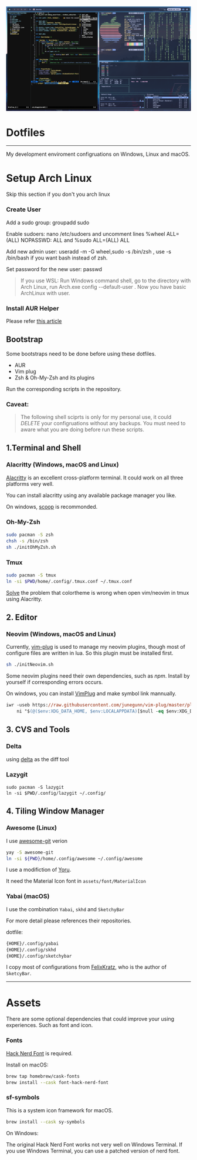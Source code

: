 ![Feature](img/feature.png)
# Dotfiles
---

My development enviroment configruations on Windows, Linux and macOS.

# Setup Arch Linux

Skip this section if you don't you arch linux

### Create User

Add a sudo group: groupadd sudo

Enable sudoers: nano /etc/sudoers and uncomment lines %wheel ALL=(ALL) NOPASSWD: ALL and %sudo   ALL=(ALL) ALL

Add new admin user: useradd -m -G wheel,sudo -s /bin/zsh <username>, use -s /bin/bash if you want bash instead of zsh.

Set password for the new user: passwd <username>

>If you use WSL:
>Run Windows command shell, go to the directory with Arch Linux, run Arch.exe config --default-user <username>. Now you have basic ArchLinux with user.

### Install AUR Helper

Please refer [this article](https://www.tecmint.com/install-yay-aur-helper-in-arch-linux-and-manjaro/)


## Bootstrap

Some bootstraps need to be done before using these dotfiles.

- AUR
- Vim plug
- Zsh & Oh-My-Zsh and its plugins

Run the corresponding scripts in the repository.

### Caveat:
> The following shell sciprts is only for my personal use, it could *DELETE* your configruations without any backups. You must need to aware what you are doing before run these scripts.

## 1.Terminal and Shell

### Alacritty (Windows, macOS and Linux)
[Alacritty](https://github.com/alacritty/alacritty) is an excellent cross-platform terminal. It could work on all three platforms very well.

You can install alacritty using any available package manager you like.

On windows, [scoop]() is recommonded.

### Oh-My-Zsh

```sh
sudo pacman -S zsh
chsh -s /bin/zsh
sh ./initOhMyZsh.sh

```

### Tmux

```sh
sudo pacman -S tmux
ln -si $PWD/home/.config/.tmux.conf ~/.tmux.conf
```

[Solve](https://gist.github.com/andersevenrud/015e61af2fd264371032763d4ed965b6) the problem that colortheme is wrong when open vim/neovim in tmux using Alacritty.


## 2. Editor

### Neovim (Windows, macOS and Linux)

Currently, [vim-plug](https://github.com/junegunn/vim-plug) is used to manage my neovim plugins, though most of configure files are written in lua. So this plugin must be installed first.


```sh
sh ./initNeovim.sh
```

Some neovim plugins need their own dependencies, such as *npm*. Install by yourself if corresponding errors occurs.

On windows, you can install [VimPlug](https://github.com/junegunn/vim-plug) and make symbol link mannually.

```ps
iwr -useb https://raw.githubusercontent.com/junegunn/vim-plug/master/plug.vim |`
    ni "$(@($env:XDG_DATA_HOME, $env:LOCALAPPDATA)[$null -eq $env:XDG_DATA_HOME])/nvim-data/site/autoload/plug.vim" -Force
```


## 3. CVS and Tools
### Delta

using [delta](https://github.com/dandavison/delta) as the diff tool


### Lazygit

```
sudo pacman -S lazygit
ln -si $PWD/.config/lazygit ~/.config/
```

## 4. Tiling Window Manager

### Awesome (Linux)

I use [awesome-git]() verion

```sh
yay -S awesome-git
ln -si ${PWD}/home/.config/awesome ~/.config/awesome
```

I use a modifiction of [Yoru](https://github.com/rxyhn/yoru).

It need the Material Icon font in ```assets/font/MaterialIcon```

### Yabai (macOS)

I use the combination ```Yabai```, ```skhd``` and ```SketchyBar```

For more detail please references their repositories.

dotfile:
```sh
{HOME}/.config/yabai
{HOME}/.config/skhd
{HOME}/.config/sketchybar
```

I copy most of configurations from [FelixKratz](https://github.com/FelixKratz), who is the author of ```SketcyBar```.

---
# Assets

There are some optional dependencies that could improve your using experiences. Such as font and icon.

### Fonts

[Hack Nerd Font](https://github.com/ryanoasis/nerd-fonts#option-4-homebrew-fonts) is required.

Install on macOS:

```sh
brew tap homebrew/cask-fonts
brew install --cask font-hack-nerd-font
```

### sf-symbols

This is a system icon framework for macOS.

```sh
brew install --cask sy-symbols
```

On Windows:

The original Hack Nerd Font works not very well on Windows Terminal. If you use Windows Terminal, you can use a patched version of nerd font.
